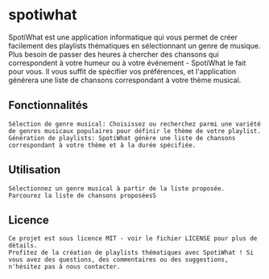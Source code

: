 # spotiwhat

SpotiWhat est une application informatique qui vous permet de créer facilement des playlists thématiques en sélectionnant un genre de musique. Plus besoin de passer des heures à chercher des chansons qui correspondent à votre humeur ou à votre événement - SpotiWhat le fait pour vous. Il vous suffit de spécifier vos préférences, et l'application générera une liste de chansons correspondant à votre thème musical.

## Fonctionnalités

    Sélection de genre musical: Choisissez ou recherchez parmi une variété de genres musicaux populaires pour définir le thème de votre playlist.
    Génération de playlists: SpotiWhat génère une liste de chansons correspondant à votre thème et à la durée spécifiée.

## Utilisation

    Sélectionnez un genre musical à partir de la liste proposée.
    Parcourez la liste de chansons proposéesS

## Licence

    Ce projet est sous licence MIT - voir le fichier LICENSE pour plus de détails.
    Profitez de la création de playlists thématiques avec SpotiWhat ! Si vous avez des questions, des commentaires ou des suggestions, n'hésitez pas à nous contacter.
